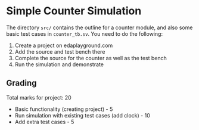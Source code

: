 # Simple Counter Simulation

The directory `src/` contains the outline for a counter module, and also some basic test cases in `counter_tb.sv`.  You need to do the following:

1. Create a project on edaplayground.com
2. Add the source and test bench there
3. Complete the source for the counter as well as the test bench
4. Run the simulation and demonstrate

## Grading

Total marks for project: 20

- Basic functionality (creating project) - 5
- Run simulation with existing test cases (add clock) - 10
- Add extra test cases - 5

